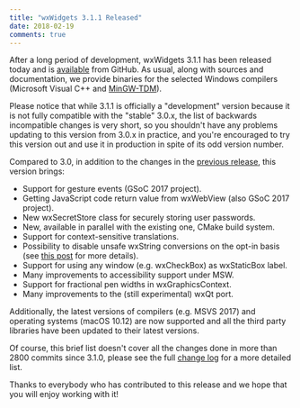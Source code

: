 ```yaml
---
title: "wxWidgets 3.1.1 Released"
date: 2018-02-19
comments: true
---
```


After a long period of development, wxWidgets 3.1.1 has been released today
and is [available](https://github.com/wxWidgets/wxWidgets/releases/tag/v3.1.0)
from GitHub. As usual, along with sources and documentation, we provide
binaries for the selected Windows compilers (Microsoft Visual C++ and
[MinGW-TDM](http://tdm-gcc.tdragon.net/)).

Please notice that while 3.1.1 is officially a "development" version because
it is not fully compatible with the "stable" 3.0.x, the list of backwards
incompatible changes is very short, so you shouldn't have any problems
updating to this version from 3.0.x in practice, and you're encouraged to try
this version out and use it in production in spite of its odd version number.

Compared to 3.0, in addition to the changes in the [previous
release](news/2016/02/wxwidgets-3.1.0-released/), this version brings:

- Support for gesture events (GSoC 2017 project).
- Getting JavaScript code return value from wxWebView (also GSoC 2017 project).
- New wxSecretStore class for securely storing user passwords.
- New, available in parallel with the existing one, CMake build system.
- Support for context-sensitive translations.
- Possibility to disable unsafe wxString conversions on the opt-in basis
  (see [this post](http://wxwidgets.blogspot.com/2017/02/safer-s.html) for
  more details).
- Support for using any window (e.g. wxCheckBox) as wxStaticBox label.
- Many improvements to accessibility support under MSW.
- Support for fractional pen widths in wxGraphicsContext.
- Many improvements to the (still experimental) wxQt port.

Additionally, the latest versions of compilers (e.g. MSVS 2017) and
operating systems (macOS 10.12) are now supported and all the third
party libraries have been updated to their latest versions.

Of course, this brief list doesn't cover all the changes done in more than
2800 commits since 3.1.0, please see the full
[change log](https://github.com/wxWidgets/wxWidgets/blob/v3.1.1/docs/changes.txt#L67)
for a more detailed list.

Thanks to everybody who has contributed to this release and we hope that you
will enjoy working with it!

